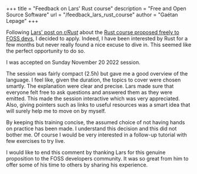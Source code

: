 +++
title = "Feedback on Lars' Rust course"
description = "Free and Open Source Software"
url = "/feedback_lars_rust_course"
author = "Gaétan Lepage"
+++


Following [Lars' post on _r/Rust_](https://www.reddit.com/r/rust/comments/yuasso/free_rust_training_to_foss_programmers/)
about the [Rust course proposed freely to FOSS devs](https://liw.fi/training/rust-foss-dev/),
I decided to apply.
Indeed, I have been interested by Rust for a few months but never really found a nice excuse to dive
in.
This seemed like the perfect opportunity to do so.

I was accepted on Sunday November 20 2022 session.

The session was fairly compact (2.5h) but gave me a good overview of the language.
I feel like, given the duration, the topics to cover were chosen smartly.
The explanation were clear and precise.
Lars made sure that everyone felt free to ask questions and answered them as they were emitted.
This made the session interactive which was very appreciated.
Also, giving pointers such as links to useful resources was a smart idea that will surely help me to
move on by myself.

By keeping this training concise, the assumed choice of not having hands on practice has been made.
I understand this decision and this did not bother me.
Of course I would be very interested in a follow-up tutorial with few exercises to try live.


I would like to end this comment by thanking Lars for this genuine proposition to the FOSS
developers community.
It was so great from him to offer some of his time to others by sharing his experience.
